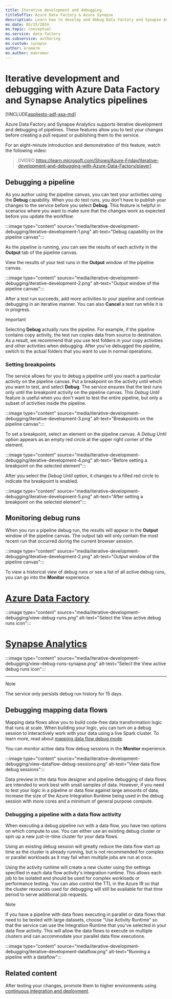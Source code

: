 ```yaml
---
title: Iterative development and debugging
titleSuffix: Azure Data Factory & Azure Synapse
description: Learn how to develop and debug Data Factory and Synapse Analytics pipelines iteratively with the service UI.
ms.date: 05/15/2024
ms.topic: conceptual
ms.service: data-factory
ms.subservice: authoring
ms.custom: synapse
author: kromerm
ms.author: makromer
---
```


# Iterative development and debugging with Azure Data Factory and Synapse Analytics pipelines
[!INCLUDE[appliesto-adf-asa-md](includes/appliesto-adf-asa-md.md)]

Azure Data Factory and Synapse Analytics supports iterative development and debugging of pipelines. These features allow you to test your changes before creating a pull request or publishing them to the service. 

For an eight-minute introduction and demonstration of this feature, watch the following video:

> [!VIDEO https://learn.microsoft.com/Shows/Azure-Friday/Iterative-development-and-debugging-with-Azure-Data-Factory/player]

## Debugging a pipeline

As you author using the pipeline canvas, you can test your activities using the **Debug** capability. When you do test runs, you don't have to publish your changes to the service before you select **Debug**. This feature is helpful in scenarios where you want to make sure that the changes work as expected before you update the workflow.

:::image type="content" source="media/iterative-development-debugging/iterative-development-1.png" alt-text="Debug capability on the pipeline canvas":::

As the pipeline is running, you can see the results of each activity in the **Output** tab of the pipeline canvas.

View the results of your test runs in the **Output** window of the pipeline canvas.

:::image type="content" source="media/iterative-development-debugging/iterative-development-2.png" alt-text="Output window of the pipeline canvas":::

After a test run succeeds, add more activities to your pipeline and continue debugging in an iterative manner. You can also **Cancel** a test run while it is in progress.

> [!IMPORTANT]
> Selecting **Debug** actually runs the pipeline. For example, if the pipeline contains copy activity, the test run copies data from source to destination. As a result, we recommend that you use test folders in your copy activities and other activities when debugging. After you've debugged the pipeline, switch to the actual folders that you want to use in normal operations.

### Setting breakpoints

The service allows for you to debug a pipeline until you reach a particular activity on the pipeline canvas. Put a breakpoint on the activity until which you want to test, and select **Debug**. The service ensures that the test runs only until the breakpoint activity on the pipeline canvas. This *Debug Until* feature is useful when you don't want to test the entire pipeline, but only a subset of activities inside the pipeline.

:::image type="content" source="media/iterative-development-debugging/iterative-development-3.png" alt-text="Breakpoints on the pipeline canvas":::

To set a breakpoint, select an element on the pipeline canvas. A *Debug Until* option appears as an empty red circle at the upper right corner of the element.

:::image type="content" source="media/iterative-development-debugging/iterative-development-4.png" alt-text="Before setting a breakpoint on the selected element":::

After you select the *Debug Until* option, it changes to a filled red circle to indicate the breakpoint is enabled.

:::image type="content" source="media/iterative-development-debugging/iterative-development-5.png" alt-text="After setting a breakpoint on the selected element":::

## Monitoring debug runs

When you run a pipeline debug run, the results will appear in the **Output** window of the pipeline canvas. The output tab will only contain the most recent run that occurred during the current browser session. 

:::image type="content" source="media/iterative-development-debugging/iterative-development-2.png" alt-text="Output window of the pipeline canvas":::

To view a historical view of debug runs or see a list of all active debug runs, you can go into the **Monitor** experience. 

# [Azure Data Factory](#tab/data-factory)
:::image type="content" source="media/iterative-development-debugging/view-debug-runs.png" alt-text="Select the View active debug runs icon":::

# [Synapse Analytics](#tab/synapse-analytics)
:::image type="content" source="media/iterative-development-debugging/view-debug-runs-synapse.png" alt-text="Select the View active debug runs icon":::

---

> [!NOTE]
> The service only persists debug run history for 15 days. 

## Debugging mapping data flows

Mapping data flows allow you to build code-free data transformation logic that runs at scale. When building your logic, you can turn on a debug session to interactively work with your data using a live Spark cluster. To learn more, read about [mapping data flow debug mode](concepts-data-flow-debug-mode.md).

You can monitor active data flow debug sessions in the **Monitor** experience.

:::image type="content" source="media/iterative-development-debugging/view-dataflow-debug-sessions.png" alt-text="View data flow debug sessions":::

Data preview in the data flow designer and pipeline debugging of data flows are intended to work best with small samples of data. However, if you need to test your logic in a pipeline or data flow against large amounts of data, increase the size of the Azure Integration Runtime being used in the debug session with more cores and a minimum of general purpose compute.
 
### Debugging a pipeline with a data flow activity

When executing a debug pipeline run with a data flow, you have two options on which compute to use. You can either use an existing debug cluster or spin up a new just-in-time cluster for your data flows.

Using an existing debug session will greatly reduce the data flow start up time as the cluster is already running, but is not recommended for complex or parallel workloads as it may fail when multiple jobs are run at once.

Using the activity runtime will create a new cluster using the settings specified in each data flow activity's integration runtime. This allows each job to be isolated and should be used for complex workloads or performance testing. You can also control the TTL in the Azure IR so that the cluster resources used for debugging will still be available for that time period to serve additional job requests.

> [!NOTE]
> If you have a pipeline with data flows executing in parallel or data flows that need to be tested with large datasets, choose "Use Activity Runtime" so that the service can use the Integration Runtime that you've selected in your data flow activity. This will allow the data flows to execute on multiple clusters and can accommodate your parallel data flow executions.

:::image type="content" source="media/iterative-development-debugging/iterative-development-dataflow.png" alt-text="Running a pipeline with a dataflow":::

## Related content

After testing your changes, promote them to higher environments using [continuous integration and deployment](continuous-integration-delivery.md).

